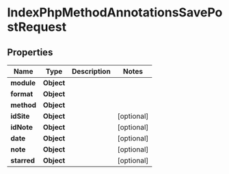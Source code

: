 

# IndexPhpMethodAnnotationsSavePostRequest


## Properties

| Name | Type | Description | Notes |
|------------ | ------------- | ------------- | -------------|
|**module** | **Object** |  |  |
|**format** | **Object** |  |  |
|**method** | **Object** |  |  |
|**idSite** | **Object** |  |  [optional] |
|**idNote** | **Object** |  |  [optional] |
|**date** | **Object** |  |  [optional] |
|**note** | **Object** |  |  [optional] |
|**starred** | **Object** |  |  [optional] |



